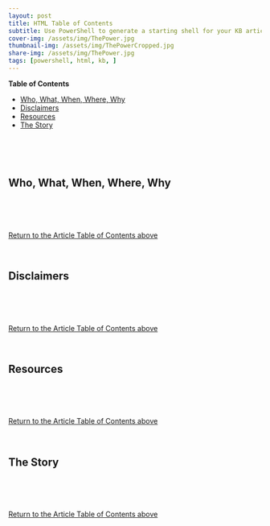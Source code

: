 ```yaml
---
layout: post
title: HTML Table of Contents
subtitle: Use PowerShell to generate a starting shell for your KB articles or Website
cover-img: /assets/img/ThePower.jpg
thumbnail-img: /assets/img/ThePowerCropped.jpg
share-img: /assets/img/ThePower.jpg
tags: [powershell, html, kb, ]
---
```



<div><strong>Table of Contents<a id="TableOfContent" name="TableOfContent"></a></strong></div>
<ul>
<li><a href="#Who,What,When,Where,2">Who, What, When, Where, Why</a></li>
<li><a href="#Disclaimers3">Disclaimers</a></li>
<li><a href="#Resources4">Resources</a></li>
<li><a href="#TheStory5">The Story</a></li>

</ul>
<br><br><br>

<h2>Who, What, When, Where, Why<a id="Who,What,When,Where,2" name="Who,What,When,Where,2"></a></h2></p>
            <br><br><br>
<p><a href="#TOC">Return to the Article Table of Contents above</a>
<p>&nbsp; </p><h2>Disclaimers<a id="Disclaimers3" name="Disclaimers3"></a></h2></p>
            <br><br><br>
<p><a href="#TOC">Return to the Article Table of Contents above</a>
<p>&nbsp; </p><h2>Resources<a id="Resources4" name="Resources4"></a></h2></p>
            <br><br><br>
<p><a href="#TOC">Return to the Article Table of Contents above</a>
<p>&nbsp; </p><h2>The Story<a id="TheStory5" name="TheStory5"></a></h2></p>
            <br><br><br>
<p><a href="#TableOfContent">Return to the Article Table of Contents above</a>
<p>&nbsp; </p>

